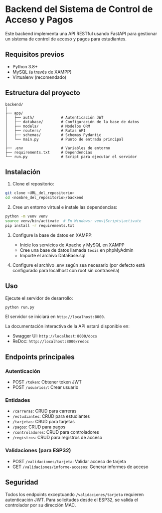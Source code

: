 # Backend del Sistema de Control de Acceso y Pagos

Este backend implementa una API RESTful usando FastAPI para gestionar un sistema de control de acceso y pagos para estudiantes.

## Requisitos previos

- Python 3.8+
- MySQL (a través de XAMPP)
- Virtualenv (recomendado)

## Estructura del proyecto

```
backend/
│
├── app/
│   ├── auth/            # Autenticación JWT
│   ├── database/        # Configuración de la base de datos
│   ├── models/          # Modelos ORM
│   ├── routers/         # Rutas API
│   ├── schemas/         # Schemas Pydantic
│   └── main.py          # Punto de entrada principal
│
├── .env                 # Variables de entorno
├── requirements.txt     # Dependencias
└── run.py               # Script para ejecutar el servidor
```

## Instalación

1. Clone el repositorio:

```bash
git clone <URL_del_repositorio>
cd <nombre_del_repositorio>/backend
```

2. Cree un entorno virtual e instale las dependencias:

```bash
python -m venv venv
source venv/bin/activate  # En Windows: venv\Scripts\activate
pip install -r requirements.txt
```

3. Configure la base de datos en XAMPP:
   - Inicie los servicios de Apache y MySQL en XAMPP
   - Cree una base de datos llamada `tesis` en phpMyAdmin
   - Importe el archivo DataBase.sql

4. Configure el archivo .env según sea necesario (por defecto está configurado para localhost con root sin contraseña)

## Uso

Ejecute el servidor de desarrollo:

```bash
python run.py
```

El servidor se iniciará en `http://localhost:8000`.

La documentación interactiva de la API estará disponible en:
- Swagger UI: `http://localhost:8000/docs`
- ReDoc: `http://localhost:8000/redoc`

## Endpoints principales

### Autenticación
- POST `/token`: Obtener token JWT
- POST `/usuarios/`: Crear usuario

### Entidades
- `/carreras`: CRUD para carreras
- `/estudiantes`: CRUD para estudiantes
- `/tarjetas`: CRUD para tarjetas
- `/pagos`: CRUD para pagos
- `/controladores`: CRUD para controladores
- `/registros`: CRUD para registros de acceso

### Validaciones (para ESP32)
- POST `/validaciones/tarjeta`: Validar acceso de tarjeta
- GET `/validaciones/informe-accesos`: Generar informes de acceso

## Seguridad

Todos los endpoints exceptuando `/validaciones/tarjeta` requieren autenticación JWT.
Para solicitudes desde el ESP32, se valida el controlador por su dirección MAC.
